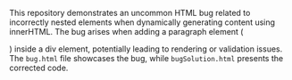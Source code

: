 This repository demonstrates an uncommon HTML bug related to incorrectly nested elements when dynamically generating content using innerHTML. The bug arises when adding a paragraph element (<p>) inside a div element, potentially leading to rendering or validation issues.  The `bug.html` file showcases the bug, while `bugSolution.html` presents the corrected code.